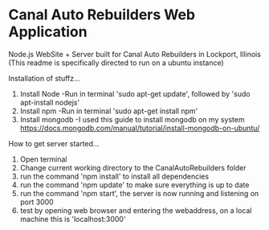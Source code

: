 # Canal Auto Rebuilders Web Application
Node.js WebSite + Server built for Canal Auto Rebuilders in Lockport, Illinois
(This readme is specifically directed to run on a ubuntu instance)

Installation of stuffz...

1. Install Node
      -Run in terminal 'sudo apt-get update', followed by 'sudo apt-install nodejs'
2. Install npm
      -Run in terminal 'sudo apt-get install npm'
3. Install mongodb
      -I used this guide to install mongodb on my system
      https://docs.mongodb.com/manual/tutorial/install-mongodb-on-ubuntu/


How to get server started...

1. Open terminal
2. Change current working directory to the CanalAutoRebuilders folder
3. run the command 'npm install' to install all dependencies
4. run the command 'npm update' to make sure everything is up to date
5. run the command 'npm start', the server is now running and listening on port 3000
6. test by opening web browser and entering the webaddress, on a local machine this is 'localhost:3000'
